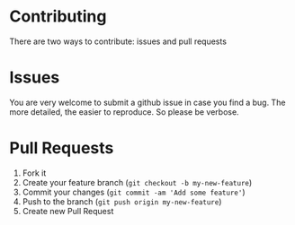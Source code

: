 
# Contributing

There are two ways to contribute: issues and pull requests

# Issues

You are very welcome to submit a github issue in case you find a bug.
The more detailed, the easier to reproduce. So please be verbose.

# Pull Requests

1. Fork it
2. Create your feature branch (`git checkout -b my-new-feature`)
3. Commit your changes (`git commit -am 'Add some feature'`)
4. Push to the branch (`git push origin my-new-feature`)
5. Create new Pull Request

